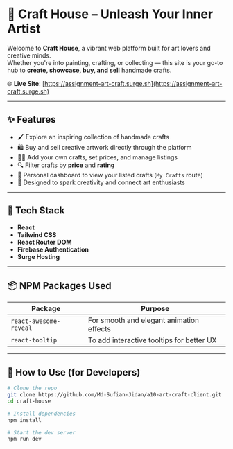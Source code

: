 # 🎨 Craft House – Unleash Your Inner Artist

Welcome to **Craft House**, a vibrant web platform built for art lovers and creative minds.  
Whether you're into painting, crafting, or collecting — this site is your go-to hub to **create, showcase, buy, and sell** handmade crafts.

🌐 **Live Site**: [https://assignment-art-craft.surge.sh](https://assignment-art-craft.surge.sh)

---

## ✨ Features

- 🖌️ Explore an inspiring collection of handmade crafts
- 🛍️ Buy and sell creative artwork directly through the platform
- 🧑‍🎨 Add your own crafts, set prices, and manage listings
- 🔍 Filter crafts by **price** and **rating**
- 👤 Personal dashboard to view your listed crafts (`My Crafts` route)
- 🎯 Designed to spark creativity and connect art enthusiasts

---

## 🚀 Tech Stack

- **React**
- **Tailwind CSS**
- **React Router DOM**
- **Firebase Authentication**
- **Surge Hosting**

---

## 📦 NPM Packages Used

| Package             | Purpose                                      |
|---------------------|----------------------------------------------|
| `react-awesome-reveal` | For smooth and elegant animation effects   |
| `react-tooltip`        | To add interactive tooltips for better UX |

---

## 🧰 How to Use (for Developers)

```bash
# Clone the repo
git clone https://github.com/Md-Sufian-Jidan/a10-art-craft-client.git
cd craft-house

# Install dependencies
npm install

# Start the dev server
npm run dev
